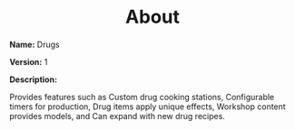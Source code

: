 <h1 style="text-align:center; font-size:2rem; font-weight:bold;">About</h1>

**Name:**
Drugs

**Version:**
1

**Description:**

Provides features such as Custom drug cooking stations, Configurable timers for production, Drug items apply unique effects, Workshop content provides models, and Can expand with new drug recipes.
